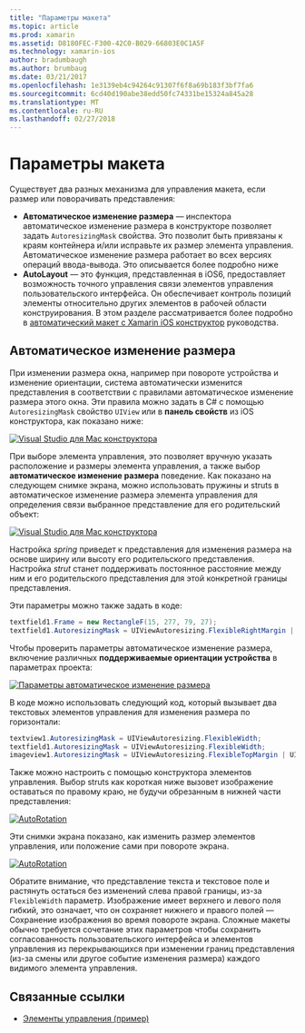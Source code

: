 ```yaml
---
title: "Параметры макета"
ms.topic: article
ms.prod: xamarin
ms.assetid: D8180FEC-F300-42C0-B029-66803E0C1A5F
ms.technology: xamarin-ios
author: bradumbaugh
ms.author: brumbaug
ms.date: 03/21/2017
ms.openlocfilehash: 1e3139eb4c94264c91307f6f8a69b183f3bf7fa6
ms.sourcegitcommit: 6cd40d190abe38edd50fc74331be15324a845a28
ms.translationtype: MT
ms.contentlocale: ru-RU
ms.lasthandoff: 02/27/2018
---
```

# <a name="layout-options"></a>Параметры макета

Существует два разных механизма для управления макета, если размер или поворачивать представления:

-  **Автоматическое изменение размера** — инспектора автоматическое изменение размера в конструкторе позволяет задать `AutoresizingMask` свойства. Это позволит быть привязаны к краям контейнера и/или исправьте их размер элемента управления. Автоматическое изменение размера работает во всех версиях операций ввода-вывода. Это описывается более подробно ниже
-  **AutoLayout** — это функция, представленная в iOS6, предоставляет возможность точного управления связи элементов управления пользовательского интерфейса. Он обеспечивает контроль позиций элементы относительно других элементов в рабочей области конструирования. В этом разделе рассматривается более подробно в [автоматический макет с Xamarin iOS конструктор](~/ios/user-interface/designer/designer-auto-layout.md) руководства.


## <a name="autosizing"></a>Автоматическое изменение размера

При изменении размера окна, например при повороте устройства и изменение ориентации, система автоматически изменится представления в соответствии с правилами автоматическое изменение размера этого окна. Эти правила можно задать в C# с помощью `AutoresizingMask` свойство `UIView` или в **панель свойств** из iOS конструктора, как показано ниже:

 [ ![](layout-options-images/image41.png "Visual Studio для Mac конструктора")](layout-options-images/image41.png)

При выборе элемента управления, это позволяет вручную указать расположение и размеры элемента управления, а также выбор **автоматическое изменение размера** поведение. Как показано на следующем снимке экрана, можно использовать пружины и struts в автоматическое изменение размера элемента управления для определения связи выбранное представление для его родительский объект:

 [ ![](layout-options-images/image42.png "Visual Studio для Mac конструктора")](layout-options-images/image42.png)

Настройка *spring* приведет к представления для изменения размера на основе ширину или высоту его родительского представления. Настройка *strut* станет поддерживать постоянное расстояние между ним и его родительского представления для этой конкретной границы представления.

Эти параметры можно также задать в коде:

```csharp
textfield1.Frame = new RectangleF(15, 277, 79, 27);
textfield1.AutoresizingMask = UIViewAutoresizing.FlexibleRightMargin | UIViewAutoresizing.FlexibleBottomMargin;
```


Чтобы проверить параметры автоматическое изменение размера, включение различных **поддерживаемые ориентации устройства** в параметрах проекта:

 [ ![](layout-options-images/image43a.png "Параметры автоматическое изменение размера")](layout-options-images/image43a.png)

В коде можно использовать следующий код, который вызывает два текстовых элементов управления для изменения размера по горизонтали:

```csharp
textview1.AutoresizingMask = UIViewAutoresizing.FlexibleWidth;
textfield1.AutoresizingMask = UIViewAutoresizing.FlexibleWidth;
imageview1.AutoresizingMask = UIViewAutoresizing.FlexibleTopMargin | UIViewAutoresizing.FlexibleLeftMargin;
```


Также можно настроить с помощью конструктора элементов управления. Выбор struts как короткая ниже вызовет изображение оставаться по правому краю, не будучи обрезанным в нижней части представления:

 [ ![](layout-options-images/autoresize.png "AutoRotation")](layout-options-images/autoresize.png)

Эти снимки экрана показано, как изменить размер элементов управления, или положение сами при повороте экрана.

 [ ![](layout-options-images/image44a.png "AutoRotation")](layout-options-images/image44a.png)

Обратите внимание, что представление текста и текстовое поле и растянуть остаться без изменений слева правой границы, из-за `FlexibleWidth` параметр. Изображение имеет верхнего и левого поля гибкий, это означает, что он сохраняет нижнего и правого полей — Сохранение изображения во время повороте экрана. Сложные макеты обычно требуется сочетание этих параметров чтобы сохранить согласованность пользовательского интерфейса и элементов управления из перекрывающихся при изменении границ представления (из-за смены или другое событие изменения размера) каждого видимого элемента управления.





## <a name="related-links"></a>Связанные ссылки

- [Элементы управления (пример)](https://developer.xamarin.com/samples/Controls/)
